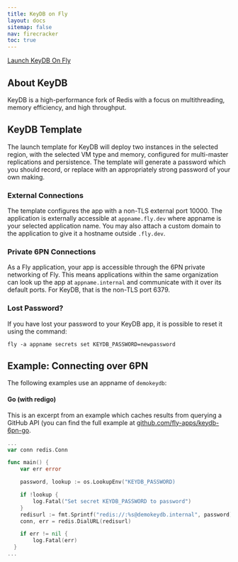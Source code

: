 ```yaml
---
title: KeyDB on Fly
layout: docs
sitemap: false
nav: firecracker
toc: true
---
```


[Launch KeyDB On Fly](https://fly.io/launch/keydb)

## About KeyDB

KeyDB is a high-performance fork of Redis with a focus on multithreading, memory efficiency, and high throughput.

## KeyDB Template

The launch template for KeyDB will deploy two instances in the selected region, with the selected VM type and memory, configured for multi-master replications and persistence. The template will generate a password which you should record, or replace with an appropriately strong password of your own making.

### External Connections

The template configures the app with a non-TLS external port 10000. The application is externally accessible at `appname.fly.dev` where appname is your selected application name. You may also attach a custom domain to the application to give it a hostname outside `.fly.dev`.

### Private 6PN Connections

As a Fly application, your app is accessible through the 6PN private networking of Fly. This means applications within the same organization can look up the app at `appname.internal` and communicate with it over its default ports. For KeyDB, that is the non-TLS port 6379.  

### Lost Password?

If you have lost your password to your KeyDB app, it is possible to reset it using the command:

```
fly -a appname secrets set KEYDB_PASSWORD=newpassword
```

## Example: Connecting over 6PN

The following examples use an appname of `demokeydb`:

#### Go (with redigo)

This is an excerpt from an example which caches results from querying a GitHub API (you can find the full example at [github.com/fly-apps/keydb-6pn-go](https://github.com/fly-apps/keydb-6pn-go).

```go
...
var conn redis.Conn

func main() {
	var err error

	password, lookup := os.LookupEnv("KEYDB_PASSWORD)

	if !lookup {
		log.Fatal("Set secret KEYDB_PASSWORD to password")
	}
	redisurl := fmt.Sprintf("redis://:%s@demokeydb.internal", password)
	conn, err = redis.DialURL(redisurl)

	if err != nil {
		log.Fatal(err)
  }
...
```


